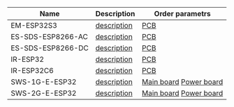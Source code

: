 | Name | Description | Order parametrs |
| ------------- | ------------- | ------------- |
| EM-ESP32S3  | [description](/EM/ESP32S3/README.md)  |[PCB](/EM/ESP32S3/PCB/README.md)  |
| ES-SDS-ESP8266-AC  | [description](/ES/SDS/ESP8266/AC/README.md) | [PCB](/ES/SDS/ESP8266/AC/PCB/README.md) |
| ES-SDS-ESP8266-DC  | [description](/ES/SDS/ESP8266/DC/README.md) | [PCB](/ES/SDS/ESP8266/DC/PCB/README.md) |
| IR-ESP32  | [description](/IR/ESP32/README.md) | [PCB](/IR/ESP32/PCB/README.md) |
| IR-ESP32C6 | [description](/IR/ESP32C6/README.md) | [PCB](/IR/ESP32C6/PCB/README.md) |
| SWS-1G-E-ESP32 | [description](/SWS/1G-E/ESP32/README.md) | [Main board](/SWS/1G-E/ESP32/PCB/Main_board/README.md) [Power board](/SWS/2G-E/ESP32/PCB/Power_board/README.md) |
| SWS-2G-E-ESP32 | [description](/SWS/2G-E/ESP32/README.md) | [Main board](/SWS/2G-E/ESP32/PCB/Main_board/README.md) [Power board](/SWS/2G-E/ESP32/PCB/Power_board/README.md) |
